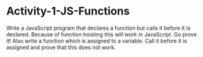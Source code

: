 # Activity-1-JS-Functions
Write a JavaScript program that declares a function but calls it before it is declared. Because of function hoisting this will work in JavaScript. Go prove it!  Also write a function which is assigned to a variable. Call it before it is assigned and prove that this does not work.
